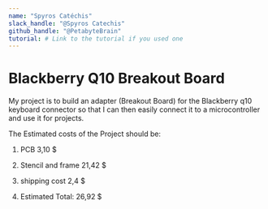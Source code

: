 ```yaml
---
name: "Spyros Catéchis"
slack_handle: "@Spyros Catechis"
github_handle: "@PetabyteBrain"
tutorial: # Link to the tutorial if you used one
---
```


# Blackberry Q10 Breakout Board

<!-- Describe your board in 2-3 sentences. What are you making? What will it do? -->
My project is to build an adapter (Breakout Board) for the Blackberry q10 keyboard connector so that I can then easily connect it to a microcontroller and use it for projects.
<!-- How much is it going to cost? -->
The Estimated costs of the Project should be:
1. PCB 3,10 $
2. Stencil and frame 21,42 $
3. shipping cost 2,4 $

4. Estimated Total: 26,92 $
<!-- Tell us a little bit about your design process. What were some challenges? What helped? ***Totally optional*** -->
